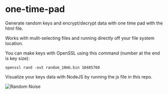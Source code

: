 # one-time-pad

Generate random keys and encrypt/decrypt data with one time pad with the html file.

Works with mulit-selecting files and running directly off your file system location.

You can make keys with OpenSSL using this command (number at the end is key size):

```openssl rand -out random_10mb.bin 10485760```

Visualize your keys data with NodeJS by running the js file in this repo.

![Random Noise](./example-key.png)
